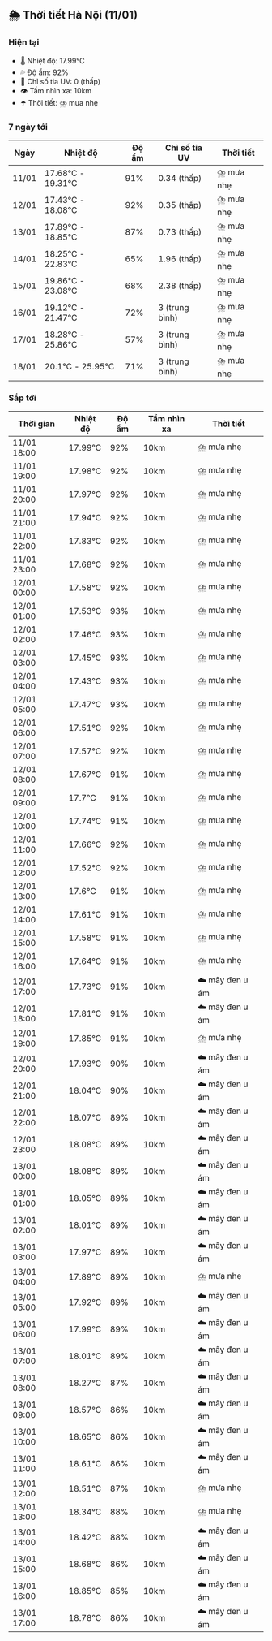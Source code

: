 ## 🌦️ Thời tiết Hà Nội (11/01)

### Hiện tại

- 🌡️ Nhiệt độ: 17.99℃
- 💦 Độ ẩm: 92%
- 🌟 Chỉ số tia UV: 0 (thấp)
- 👁️ Tầm nhìn xa: 10km
- ☂️ Thời tiết: ⛈️ mưa nhẹ

### 7 ngày tới

| Ngày | Nhiệt độ | Độ ẩm | Chỉ số tia UV | Thời tiết |
| --- | --- | --- | --- | --- |
| 11/01 | 17.68℃ - 19.31℃ | 91% | 0.34 (thấp) | ⛈️ mưa nhẹ |
| 12/01 | 17.43℃ - 18.08℃ | 92% | 0.35 (thấp) | ⛈️ mưa nhẹ |
| 13/01 | 17.89℃ - 18.85℃ | 87% | 0.73 (thấp) | ⛈️ mưa nhẹ |
| 14/01 | 18.25℃ - 22.83℃ | 65% | 1.96 (thấp) | ⛈️ mưa nhẹ |
| 15/01 | 19.86℃ - 23.08℃ | 68% | 2.38 (thấp) | ⛈️ mưa nhẹ |
| 16/01 | 19.12℃ - 21.47℃ | 72% | 3 (trung bình) | ⛈️ mưa nhẹ |
| 17/01 | 18.28℃ - 25.86℃ | 57% | 3 (trung bình) | ⛈️ mưa nhẹ |
| 18/01 | 20.1℃ - 25.95℃ | 71% | 3 (trung bình) | ⛈️ mưa nhẹ |

### Sắp tới

| Thời gian | Nhiệt độ | Độ ẩm | Tầm nhìn xa | Thời tiết |
| --- | --- | --- | --- | --- |
| 11/01 18:00 | 17.99℃ | 92% | 10km | ⛈️ mưa nhẹ |
| 11/01 19:00 | 17.98℃ | 92% | 10km | ⛈️ mưa nhẹ |
| 11/01 20:00 | 17.97℃ | 92% | 10km | ⛈️ mưa nhẹ |
| 11/01 21:00 | 17.94℃ | 92% | 10km | ⛈️ mưa nhẹ |
| 11/01 22:00 | 17.83℃ | 92% | 10km | ⛈️ mưa nhẹ |
| 11/01 23:00 | 17.68℃ | 92% | 10km | ⛈️ mưa nhẹ |
| 12/01 00:00 | 17.58℃ | 92% | 10km | ⛈️ mưa nhẹ |
| 12/01 01:00 | 17.53℃ | 93% | 10km | ⛈️ mưa nhẹ |
| 12/01 02:00 | 17.46℃ | 93% | 10km | ⛈️ mưa nhẹ |
| 12/01 03:00 | 17.45℃ | 93% | 10km | ⛈️ mưa nhẹ |
| 12/01 04:00 | 17.43℃ | 93% | 10km | ⛈️ mưa nhẹ |
| 12/01 05:00 | 17.47℃ | 93% | 10km | ⛈️ mưa nhẹ |
| 12/01 06:00 | 17.51℃ | 92% | 10km | ⛈️ mưa nhẹ |
| 12/01 07:00 | 17.57℃ | 92% | 10km | ⛈️ mưa nhẹ |
| 12/01 08:00 | 17.67℃ | 91% | 10km | ⛈️ mưa nhẹ |
| 12/01 09:00 | 17.7℃ | 91% | 10km | ⛈️ mưa nhẹ |
| 12/01 10:00 | 17.74℃ | 91% | 10km | ⛈️ mưa nhẹ |
| 12/01 11:00 | 17.66℃ | 92% | 10km | ⛈️ mưa nhẹ |
| 12/01 12:00 | 17.52℃ | 92% | 10km | ⛈️ mưa nhẹ |
| 12/01 13:00 | 17.6℃ | 91% | 10km | ⛈️ mưa nhẹ |
| 12/01 14:00 | 17.61℃ | 91% | 10km | ⛈️ mưa nhẹ |
| 12/01 15:00 | 17.58℃ | 91% | 10km | ⛈️ mưa nhẹ |
| 12/01 16:00 | 17.64℃ | 91% | 10km | ⛈️ mưa nhẹ |
| 12/01 17:00 | 17.73℃ | 91% | 10km | ☁️ mây đen u ám |
| 12/01 18:00 | 17.81℃ | 91% | 10km | ☁️ mây đen u ám |
| 12/01 19:00 | 17.85℃ | 91% | 10km | ⛈️ mưa nhẹ |
| 12/01 20:00 | 17.93℃ | 90% | 10km | ☁️ mây đen u ám |
| 12/01 21:00 | 18.04℃ | 90% | 10km | ☁️ mây đen u ám |
| 12/01 22:00 | 18.07℃ | 89% | 10km | ☁️ mây đen u ám |
| 12/01 23:00 | 18.08℃ | 89% | 10km | ☁️ mây đen u ám |
| 13/01 00:00 | 18.08℃ | 89% | 10km | ☁️ mây đen u ám |
| 13/01 01:00 | 18.05℃ | 89% | 10km | ☁️ mây đen u ám |
| 13/01 02:00 | 18.01℃ | 89% | 10km | ☁️ mây đen u ám |
| 13/01 03:00 | 17.97℃ | 89% | 10km | ☁️ mây đen u ám |
| 13/01 04:00 | 17.89℃ | 89% | 10km | ⛈️ mưa nhẹ |
| 13/01 05:00 | 17.92℃ | 89% | 10km | ☁️ mây đen u ám |
| 13/01 06:00 | 17.99℃ | 89% | 10km | ☁️ mây đen u ám |
| 13/01 07:00 | 18.01℃ | 89% | 10km | ☁️ mây đen u ám |
| 13/01 08:00 | 18.27℃ | 87% | 10km | ☁️ mây đen u ám |
| 13/01 09:00 | 18.57℃ | 86% | 10km | ☁️ mây đen u ám |
| 13/01 10:00 | 18.65℃ | 86% | 10km | ☁️ mây đen u ám |
| 13/01 11:00 | 18.61℃ | 86% | 10km | ☁️ mây đen u ám |
| 13/01 12:00 | 18.51℃ | 87% | 10km | ⛈️ mưa nhẹ |
| 13/01 13:00 | 18.34℃ | 88% | 10km | ⛈️ mưa nhẹ |
| 13/01 14:00 | 18.42℃ | 88% | 10km | ☁️ mây đen u ám |
| 13/01 15:00 | 18.68℃ | 86% | 10km | ☁️ mây đen u ám |
| 13/01 16:00 | 18.85℃ | 85% | 10km | ☁️ mây đen u ám |
| 13/01 17:00 | 18.78℃ | 86% | 10km | ☁️ mây đen u ám |
